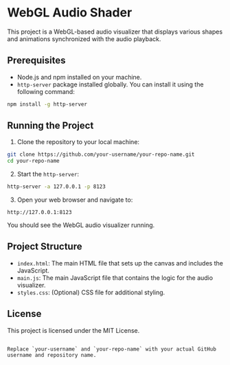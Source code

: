 
# WebGL Audio Shader

This project is a WebGL-based audio visualizer that displays various shapes and animations synchronized with the audio playback.

## Prerequisites

- Node.js and npm installed on your machine.
- `http-server` package installed globally. You can install it using the following command:

```bash
npm install -g http-server
```

## Running the Project

1. Clone the repository to your local machine:

```bash
git clone https://github.com/your-username/your-repo-name.git
cd your-repo-name
```

2. Start the `http-server`:

```bash
http-server -a 127.0.0.1 -p 8123
```

3. Open your web browser and navigate to:

```
http://127.0.0.1:8123
```

You should see the WebGL audio visualizer running.

## Project Structure

- `index.html`: The main HTML file that sets up the canvas and includes the JavaScript.
- `main.js`: The main JavaScript file that contains the logic for the audio visualizer.
- `styles.css`: (Optional) CSS file for additional styling.

## License

This project is licensed under the MIT License.
```

Replace `your-username` and `your-repo-name` with your actual GitHub username and repository name.